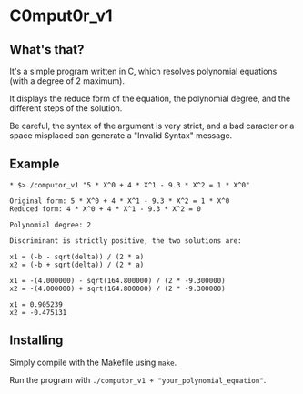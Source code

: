 # C0mput0r_v1

## What's that?

It's a simple program written in C, which resolves polynomial equations (with a degree of 2 maximum).

It displays the reduce form of the equation, the polynomial degree, and the different steps of the solution.

Be careful, the syntax of the argument is very strict, and a bad caracter or a space misplaced can  generate a "Invalid Syntax" message.

## Example

```* $>./computor_v1 "5 * X^0 + 4 * X^1 - 9.3 * X^2 = 1 * X^0"```


```
Original form: 5 * X^0 + 4 * X^1 - 9.3 * X^2 = 1 * X^0
Reduced form: 4 * X^0 + 4 * X^1 - 9.3 * X^2 = 0

Polynomial degree: 2

Discriminant is strictly positive, the two solutions are:

x1 = (-b - sqrt(delta)) / (2 * a)
x2 = (-b + sqrt(delta)) / (2 * a)

x1 = -(4.000000) - sqrt(164.800000) / (2 * -9.300000)
x2 = -(4.000000) + sqrt(164.800000) / (2 * -9.300000)

x1 = 0.905239
x2 = -0.475131
```

## Installing

Simply compile with the Makefile using ```make```.

Run the program with ```./computor_v1 + "your_polynomial_equation"```.
